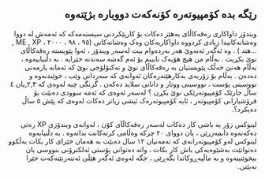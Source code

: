 

<div id="corps" dir="rtl">

<h2>رێگە بدە کۆمپیوتەرە کۆنەکەت دووبارە بژێتەوە </h2>

ویندۆز داواکاری رەقەکاڵای بەهێز دەکات بۆ کارپێکردنی سیستەمەکە کە ئەمەش لە دووا وەشانەکانیدا زیادی کردووە داواکاریەکان وەک وەشانەکانی (۹٥ ، ۹۸ ، ۲۰۰۰ ، ME , XP , ...هتد ) . وە ئەگەر ئەتەوێ هەر بەردەوام بیت لەسەر ویندۆز ، ئەوا پێویستە رەقەکاڵای نوێ بکڕیت . بەڵام من هیچ هۆیەک نابینم بۆ ئەم گەشە سەندنە خێرایە . بە دڵنیاییەوە ، بەڵآم هەنێ خەڵک پێویستیان بە رەقەکاڵآی نوێ و تەکنۆلۆجی نوێ کە ئەمانە یارمەتی دەدەن . بەڵام بۆ زۆربەی بەکارهێنەرەکان ئەوانەی کە سەردانی وێب ، خوێندنەوە و نووسینی پۆست ، نووسینی ووتار و دانانی سلاید دەکەن . گرنگی چیە لەوەی کە ۲,۳,یان ٤ ساڵ جارێک کۆمپیوتەرێکی نوێ بکڕن ؟ لەسەر ئەوەی کە ئەمە سوودی دەبێت بۆ فرۆشیارانی کۆمپیوتەر ، ئایە کۆمپیوتەرەک ئیشی زیاتر دەکات لەوەی کە پێش ٥ ساڵ دەیکرد؟. 

لینوکس زۆر بە باشی کار دەکات لەسەر رەقەکاڵآی کۆن ، لەوانەی ویندۆزی XP رەتی دەکەنەوە دابمەزرێن ، یان دووای ۲۰ چرکە وەڵامی کرتەکانت بداتەوە . بە دڵنیایەوە لینوکس لەو کۆمپیوتەرانەی کە تەمەنیان ۱۲ سال دەبێت بە هەمان خێرای کار بکات بەڵکوو دەتوانێت بەشێوەیەکی باش کار بکات ، واتە دەتوانی پۆستی ئەلکترۆنی بنووسی یان بیخوێنیتەوە و بە ماڵپەڕوکاندا بگەڕێی ، جگە لەوەی ئەگەر هێڵێ ئەنتەرنێتەکەت خێرا نەبێتن. 

</div>


